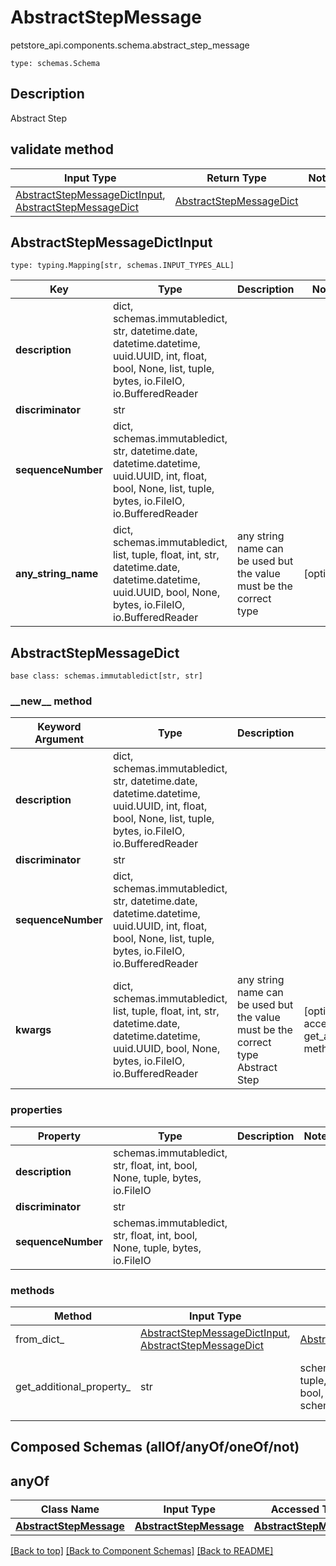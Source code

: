 # AbstractStepMessage
petstore_api.components.schema.abstract_step_message
```
type: schemas.Schema
```

## Description
Abstract Step

## validate method
Input Type | Return Type | Notes
------------ | ------------- | -------------
[AbstractStepMessageDictInput](#abstractstepmessagedictinput), [AbstractStepMessageDict](#abstractstepmessagedict) | [AbstractStepMessageDict](#abstractstepmessagedict) |

## AbstractStepMessageDictInput
```
type: typing.Mapping[str, schemas.INPUT_TYPES_ALL]
```
Key | Type |  Description | Notes
------------ | ------------- | ------------- | -------------
**description** | dict, schemas.immutabledict, str, datetime.date, datetime.datetime, uuid.UUID, int, float, bool, None, list, tuple, bytes, io.FileIO, io.BufferedReader |  |
**discriminator** | str |  |
**sequenceNumber** | dict, schemas.immutabledict, str, datetime.date, datetime.datetime, uuid.UUID, int, float, bool, None, list, tuple, bytes, io.FileIO, io.BufferedReader |  |
**any_string_name** | dict, schemas.immutabledict, list, tuple, float, int, str, datetime.date, datetime.datetime, uuid.UUID, bool, None, bytes, io.FileIO, io.BufferedReader | any string name can be used but the value must be the correct type | [optional]

## AbstractStepMessageDict
```
base class: schemas.immutabledict[str, str]

```
### &lowbar;&lowbar;new&lowbar;&lowbar; method
Keyword Argument | Type | Description | Notes
---------------- | ---- | ----------- | -----
**description** | dict, schemas.immutabledict, str, datetime.date, datetime.datetime, uuid.UUID, int, float, bool, None, list, tuple, bytes, io.FileIO, io.BufferedReader |  |
**discriminator** | str |  |
**sequenceNumber** | dict, schemas.immutabledict, str, datetime.date, datetime.datetime, uuid.UUID, int, float, bool, None, list, tuple, bytes, io.FileIO, io.BufferedReader |  |
**kwargs** | dict, schemas.immutabledict, list, tuple, float, int, str, datetime.date, datetime.datetime, uuid.UUID, bool, None, bytes, io.FileIO, io.BufferedReader | any string name can be used but the value must be the correct type Abstract Step | [optional] typed value is accessed with the get_additional_property_ method

### properties
Property | Type | Description | Notes
-------- | ---- | ----------- | -----
**description** | schemas.immutabledict, str, float, int, bool, None, tuple, bytes, io.FileIO |  |
**discriminator** | str |  |
**sequenceNumber** | schemas.immutabledict, str, float, int, bool, None, tuple, bytes, io.FileIO |  |

### methods
Method | Input Type | Return Type | Notes
------ | ---------- | ----------- | ------
from_dict_ | [AbstractStepMessageDictInput](#abstractstepmessagedictinput), [AbstractStepMessageDict](#abstractstepmessagedict) | [AbstractStepMessageDict](#abstractstepmessagedict) | a constructor
get_additional_property_ | str | schemas.immutabledict, tuple, float, int, str, bytes, bool, None, FileIO, schemas.Unset | provides type safety for additional properties

## Composed Schemas (allOf/anyOf/oneOf/not)
## anyOf
Class Name | Input Type | Accessed Type | Description | Notes
---------- | ---------- | ------------- | ----------- | -----
[**AbstractStepMessage**](#top) | [**AbstractStepMessage**](#top) | [**AbstractStepMessage**](#top) |  |

[[Back to top]](#top) [[Back to Component Schemas]](../../../README.md#Component-Schemas) [[Back to README]](../../../README.md)
